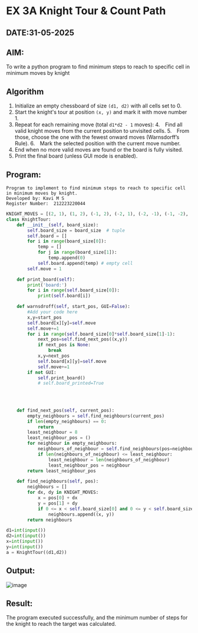 # EX 3A Knight Tour & Count Path
## DATE:31-05-2025
## AIM:
To write a python program to find minimum steps to reach to specific cell in minimum moves by knight


## Algorithm

1. Initialize an empty chessboard of size `(d1, d2)` with all cells set to 0.
2. Start the knight's tour at position `(x, y)` and mark it with move number 1.
3. Repeat for each remaining move (total `d1*d2 - 1` moves):
4. Find all valid knight moves from the current position to unvisited cells.
5. From those, choose the one with the fewest onward moves (Warnsdorff’s Rule).
6. Mark the selected position with the current move number.
7. End when no more valid moves are found or the board is fully visited.
8. Print the final board (unless GUI mode is enabled).

## Program:
```
Program to implement to find minimum steps to reach to specific cell in minimum moves by knight.
Developed by: Kavi M S
Register Number:  212223220044
```
```py
KNIGHT_MOVES = [(2, 1), (1, 2), (-1, 2), (-2, 1), (-2, -1), (-1, -2), (1, -2), (2, -1)]
class KnightTour:
    def __init__(self, board_size):
        self.board_size = board_size  # tuple
        self.board = []
        for i in range(board_size[0]):
            temp = []
            for j in range(board_size[1]):
                temp.append(0)
            self.board.append(temp) # empty cell
        self.move = 1

    def print_board(self):
        print('board:')
        for i in range(self.board_size[0]):
            print(self.board[i])

    def warnsdroff(self, start_pos, GUI=False):
        #Add your code here
        x,y=start_pos
        self.board[x][y]=self.move
        self.move+=1
        for i in range(self.board_size[0]*self.board_size[1]-1):
            next_pos=self.find_next_pos((x,y))
            if next_pos is None:
                break
            x,y=next_pos
            self.board[x][y]=self.move
            self.move+=1
        if not GUI:
            self.print_board()
            # self.board_printed=True
            
            
        

    def find_next_pos(self, current_pos):
        empty_neighbours = self.find_neighbours(current_pos)
        if len(empty_neighbours) == 0:
            return
        least_neighbour = 8
        least_neighbour_pos = ()
        for neighbour in empty_neighbours:
            neighbours_of_neighbour = self.find_neighbours(pos=neighbour)
            if len(neighbours_of_neighbour) <= least_neighbour:
                least_neighbour = len(neighbours_of_neighbour)
                least_neighbour_pos = neighbour
        return least_neighbour_pos

    def find_neighbours(self, pos):
        neighbours = []
        for dx, dy in KNIGHT_MOVES:
            x = pos[0] + dx
            y = pos[1] + dy
            if 0 <= x < self.board_size[0] and 0 <= y < self.board_size[1] and self.board[x][y] == 0:
                neighbours.append((x, y))
        return neighbours

d1=int(input())
d2=int(input())
x=int(input())
y=int(input())
a = KnightTour((d1,d2))
```
## Output:

![image](https://github.com/user-attachments/assets/9fb46aee-8184-42ce-aa15-bba31d171125)


## Result:
The program executed successfully, and the minimum number of steps for the knight to reach the target was calculated.

